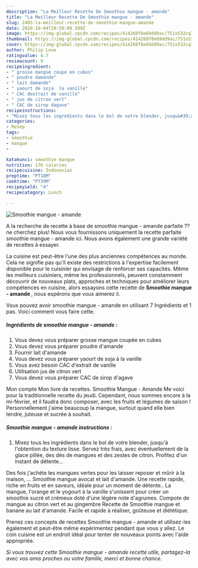 ```yaml
---
description: "La Meilleur Recette De Smoothie mangue - amande"
title: "La Meilleur Recette De Smoothie mangue - amande"
slug: 2405-la-meilleur-recette-de-smoothie-mangue-amande
date: 2020-10-04T20:59:09.599Z
image: https://img-global.cpcdn.com/recipes/414268f8e69dd9ac/751x532cq70/smoothie-mangue-amande-photo-principale-de-la-recette.jpg
thumbnail: https://img-global.cpcdn.com/recipes/414268f8e69dd9ac/751x532cq70/smoothie-mangue-amande-photo-principale-de-la-recette.jpg
cover: https://img-global.cpcdn.com/recipes/414268f8e69dd9ac/751x532cq70/smoothie-mangue-amande-photo-principale-de-la-recette.jpg
author: Philip Love
ratingvalue: 4.7
reviewcount: 9
recipeingredient:
- " grosse mangue coupe en cubes"
- " poudre damande"
- " lait damande"
- " yaourt de soja  la vanille"
- " CAC dextrait de vanille"
- " jus de citron vert"
- " CAC de sirop dagave"
recipeinstructions:
- "Mixez tous les ingrédients dans le bol de votre blender, jusqu&#39;à l&#39;obtention du texture lisse. Servez très frais, avec éventuellement de la glace pillée, des dés de mangues et des zestes de citron. Profitez d&#39;un instant de détente..."
categories:
- Resep
tags:
- smoothie
- mangue
- 

katakunci: smoothie mangue  
nutrition: 176 calories
recipecuisine: Indonesian
preptime: "PT18M"
cooktime: "PT39M"
recipeyield: "4"
recipecategory: Lunch

---
```



![Smoothie mangue - amande](https://img-global.cpcdn.com/recipes/414268f8e69dd9ac/751x532cq70/smoothie-mangue-amande-photo-principale-de-la-recette.jpg)

A la recherche de recette à base de smoothie mangue - amande parfaite ?? ne cherchez plus! Nous vous fournissons uniquement la recette parfaite smoothie mangue - amande ici. Nous avons également une grande variété de recettes à essayer.

La cuisine est peut-être l'une des plus anciennes compétences au monde. Cela ne signifie pas qu'il existe des restrictions à l'expertise facilement disponible pour le cuisinier qui envisage de renforcer ses capacités. Même les meilleurs cuisiniers, même les professionnels, peuvent constamment découvrir de nouveaux plats, approches et techniques pour améliorer leurs compétences en cuisine, alors essayons cette recette de <strong> Smoothie mangue - amande </strong>, nous espérons que vous aimerez il.

<!--inarticleads1-->

Vous pouvez avoir smoothie mangue - amande en utilisant 7 Ingrédients et 1 pas. Voici comment vous faire cette.

##### Ingrédients de smoothie mangue - amande :

1. Vous devez vous préparer  grosse mangue coupée en cubes
1. Vous devez vous préparer  poudre d&#39;amande
1. Fournir  lait d&#39;amande
1. Vous devez vous préparer  yaourt de soja à la vanille
1. Vous avez besoin  CAC d&#39;extrait de vanille
1. Utilisation  jus de citron vert
1. Vous devez vous préparer  CAC de sirop d&#39;agave


Mon compte Mon livre de recettes. Smoothie Mangue - Amande Me voici pour la traditionnelle recette du jeudi. Cependant, nous sommes encore à la mi-février, et il faudra donc composer, avec les fruits et légumes de saison ! Personnellement j&#39;aime beaucoup la mangue, surtout quand elle bien tendre, juteuse et sucrée à souhait. 

<!--inarticleads2-->

##### Smoothie mangue - amande instructions :

1. Mixez tous les ingrédients dans le bol de votre blender, jusqu&#39;à l&#39;obtention du texture lisse. Servez très frais, avec éventuellement de la glace pillée, des dés de mangues et des zestes de citron. Profitez d&#39;un instant de détente...


Des fois j&#39;achète les mangues vertes pour les laisser reposer et mûrir à la maison, … Smoothie mangue avocat et lait d&#39;amande. Une recette rapide, riche en fruits et en saveurs, idéale pour un moment de détente.. La mangue, l&#39;orange et le yogourt à la vanille s&#39;unissent pour créer un smoothie sucré et crémeux doté d&#39;une légère note d&#39;agrumes. Compote de mangue au citron vert et au gingembre Recette de Smoothie mangue et banane au lait d&#39;amande. Facile et rapide à réaliser, goûteuse et diététique. 

<!--inarticleads1-->

<p>
Prenez ces concepts de recettes Smoothie mangue - amande et utilisez-les également et peut-être même expérimentez pendant que vous y allez. Le coin cuisine est un endroit idéal pour tenter de nouveaux points avec l'aide appropriée.
</p>

<p>
<i>Si vous trouvez cette Smoothie mangue - amande recette utile, partagez-la avec vos amis proches ou votre famille, merci et bonne chance.</i>
</p>
